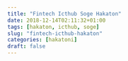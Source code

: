 ```yaml
---
title: "Fintech Icthub Soge Hakaton"
date: 2018-12-14T02:11:32+01:00
tags: [hakaton, icthub, soge]
slug: "fintech-icthub-hakaton"
categories: [hakatoni]
draft: false
---
```


